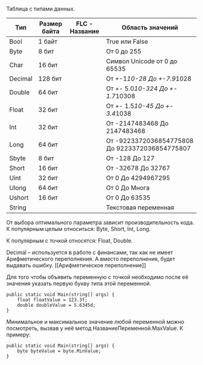 Таблица с типами данных.

| Тип     | Размер байта | FLC - Название | Область значений                               |
| ------- | ------------ | -------------- | ---------------------------------------------- |
| Bool    | 1 байт       |                | True или False                                 |
| Byte    | 8 бит        |                | От 0 до 255                                    |
| Char    | 16 бит       |                | Символ Unicode от 0 до 65535                   |
| Decimal | 128 бит      |                | От +-1*10-28 До +-7.9*1028                     |
| Double  | 64 бит       |                | От +- 5.0*10-324 До +- 1.7*10308               |
| Float   | 32 бит       |                | От +- 1.5*10-45 До +- 3.4*1038                 |
| Int     | 32 бит       |                | От -2147483468 До 2147483468                   |
| Long    | 64 бит       |                | От -9223372036854775808 До 9223372036854775807 |
| Sbyte   | 8 бит        |                | От -128 До 127                                 |
| Short   | 16 бит       |                | От -32678 До 32767                             |
| Uint    | 32 бит       |                | От 0 До 4294967295                             |
| Ulong   | 64 бит       |                | От 0 До Многа                                  |
| Ushort  | 16 бит       |                | От 0 До 63535                                  |
| String  |              |                | Текстовая переменная                           |
От выбора оптимального параметра зависит производительность кода. К популярным целым относиться: Byte, Short, Int, Long.

К популярным с точкой относятся: Float, Double.

Decimal – используется в работе с финансами, так как не имеет Арифметического переполнения. А вместо переполнения, будет выдавать ошибку.
[[Арифметическое переполнение]]

Для того чтобы объявить переменную с точкой необходимо после её значения указать первую букву типа этой переменной.
```Csharp
public static void Main(string[] args) {
    float floatValue = 123.3f;
    double doubleValue = 5.6345d;
}
```

Минимальное и максимальное значение любой переменной можно посмотреть, вызвав у неё метод НазваниеПеременной.MaxValue. К примеру:
```Csharp
public static void Main(string[] args) {
    byte byteValue = byte.MinValue;
}
```
